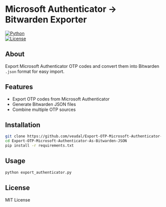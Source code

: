 # Microsoft Authenticator → Bitwarden Exporter

[![Python](https://img.shields.io/badge/python-3.10%2B-blue)](https://www.python.org/)  
[![License](https://img.shields.io/badge/license-MIT-green)](LICENSE)

## About

Export Microsoft Authenticator OTP codes and convert them into Bitwarden `.json` format for easy import.

## Features

- Export OTP codes from Microsoft Authenticator  
- Generate Bitwarden JSON files  
- Combine multiple OTP sources  

## Installation

```bash
git clone https://github.com/veudal/Export-OTP-Microsoft-Authenticator-As-Bitwarden-JSON.git
cd Export-OTP-Microsoft-Authenticator-As-Bitwarden-JSON
pip install -r requirements.txt
```

## Usage
```bash
python export_authenticator.py
```

## License

MIT License
